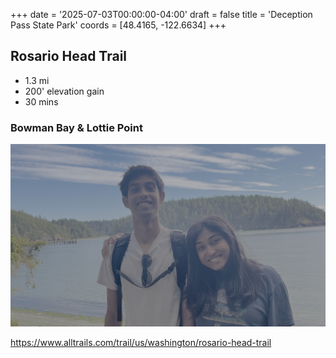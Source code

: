 +++
date = '2025-07-03T00:00:00-04:00'
draft = false
title = 'Deception Pass State Park'
coords = [48.4165, -122.6634]
+++

## Rosario Head Trail

* 1.3 mi
* 200' elevation gain
* 30 mins

### Bowman Bay & Lottie Point
![BowmanBay.jpg](BowmanBay.jpg "Bowman Bay & Lottie Point")

https://www.alltrails.com/trail/us/washington/rosario-head-trail
